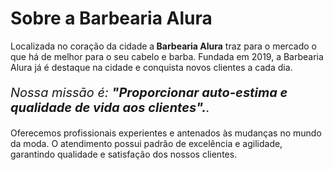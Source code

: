 <!DOCTYPE html>
<html lang-"pt-br">
<head>
  <meta charset="UTF-8">
  <title>BARBEARIA-ALURA</title>
</head>
<body>
  <h1>Sobre a Barbearia Alura</h1>
 
<p>Localizada no coração da cidade a<strong> Barbearia Alura</strong> traz para o mercado o que há de melhor para o seu cabelo e barba.
Fundada em 2019, a Barbearia Alura já é destaque na cidade e conquista novos clientes a cada dia.</p>

<p style="font-size: 20px"><em>Nossa missão é: <strong>"Proporcionar auto-estima e qualidade de vida aos clientes".</strong>.</em></p>

<p>Oferecemos profissionais experientes e antenados às mudanças no mundo da moda.
O atendimento possui padrão de excelência e agilidade, garantindo qualidade e satisfação dos nossos clientes.</p>
</body>
</html>
